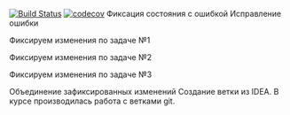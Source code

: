 [![Build Status](https://travis-ci.com/ikioresko/job4j_threads.svg?branch=master)](https://travis-ci.com/ikioresko/job4j_threads)
[![codecov](https://codecov.io/gh/ikioresko/job4j_threads/branch/master/graph/badge.svg)](https://codecov.io/gh/ikioresko/job4j_threads)
Фиксация состояния с ошибкой
Исправление ошибки

Фиксируем изменения по задаче №1

Фиксируем изменения по задаче №2

Фиксируем изменения по задаче №3

Объединение зафиксированных изменений
Создание ветки из IDEA.
В курсе производилась работа с ветками git.